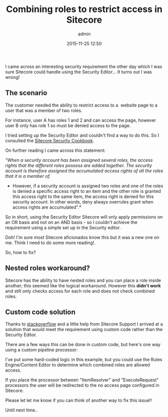 ﻿---
layout: post
title: "Combining roles to restrict access in Sitecore"
date: 2015-11-25 12:50
author: admin
comments: true
categories: [security, Sitecore]
tags: [security, Sitecore]
---
I came across an interesting security requirement the other day which I was sure Sitecore could handle using the Security Editor... It turns out I was wrong!


## The scenario


The customer needed the ability to restrict access to a  website page to a user that was a member of two roles.

For instance, user A has roles 1 and 2 and can access the page, however user B only has role 1 so must be denied access to the page.

I tried setting up the Security Editor and couldn't find a way to do this. So I consulted the <a href="https://sdn.sitecore.net/upload/sitecore6/securityadministratorscookbook-usletter.pdf" target="_blank">Sitecore Security Cookbook</a>.

On further reading I came across this statement:

*"When a security account has been assigned several roles, the access rights that the different roles possess are added together. The security account is therefore assigned the accumulated access rights of all the roles that it is a member of.*
* However, if a security account is assigned two roles and one of the roles is denied a specific access right to an item and the other role is granted this access right to the same item, the access right is denied for this security account. In other words, deny always overrules grant when access rights are accumulated".*

So in short, using the Security Editor Sitecore will only apply permissions on an OR basis and not on an AND basis - so I couldn't achieve the requirement using a simple set up in the Security editor.

Doh! I'm sure most Sitecore aficionados know this but it was a new one on me. Think I need to do some more reading!.

So, how to fix?


## Nested roles workaround?


Sitecore has the ability to have nested roles and you can place a role inside another; this seemed like the logical workaround. However this **didn't work** and still only checks access for each role and does not check combined roles.


## Custom code solution


Thanks to <a title="Stackoverflow" href="http://stackoverflow.com/questions/32197010/sitecore-security-combining-roles" target="_blank">stackoverflow</a> and a little help from Sitecore Support I arrived at a solution that would meet the requirement using custom code rather than the Security Editor.

There are a few ways this can be done in custom code, but here's one way using a custom pipeline processor:

<script src="https://gist.github.com/ianjohngraham/557414847f1682a2a62e.js"></script>

I've put some hard-coded logic in this example, but you could use the Rules Engine/Content Editor to determine which combined roles are allowed access.

If you place the processor between "ItemResolver" and "ExecuteRequest" processors the user will be redirected to the no access page configured in Sitecore.

Please let let me know if you can think of another way to fix this issue!!

Until next time..



